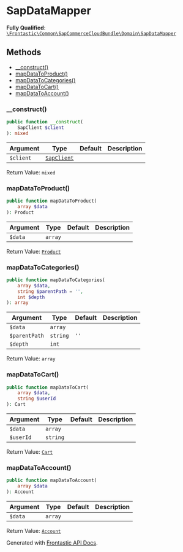 #  SapDataMapper

**Fully Qualified**: [`\Frontastic\Common\SapCommerceCloudBundle\Domain\SapDataMapper`](../../../../src/php/SapCommerceCloudBundle/Domain/SapDataMapper.php)

## Methods

* [__construct()](#__construct)
* [mapDataToProduct()](#mapdatatoproduct)
* [mapDataToCategories()](#mapdatatocategories)
* [mapDataToCart()](#mapdatatocart)
* [mapDataToAccount()](#mapdatatoaccount)

### __construct()

```php
public function __construct(
    SapClient $client
): mixed
```

Argument|Type|Default|Description
--------|----|-------|-----------
`$client`|[`SapClient`](SapClient.md)||

Return Value: `mixed`

### mapDataToProduct()

```php
public function mapDataToProduct(
    array $data
): Product
```

Argument|Type|Default|Description
--------|----|-------|-----------
`$data`|`array`||

Return Value: [`Product`](../../ProductApiBundle/Domain/Product.md)

### mapDataToCategories()

```php
public function mapDataToCategories(
    array $data,
    string $parentPath = '',
    int $depth
): array
```

Argument|Type|Default|Description
--------|----|-------|-----------
`$data`|`array`||
`$parentPath`|`string`|`''`|
`$depth`|`int`||

Return Value: `array`

### mapDataToCart()

```php
public function mapDataToCart(
    array $data,
    string $userId
): Cart
```

Argument|Type|Default|Description
--------|----|-------|-----------
`$data`|`array`||
`$userId`|`string`||

Return Value: [`Cart`](../../CartApiBundle/Domain/Cart.md)

### mapDataToAccount()

```php
public function mapDataToAccount(
    array $data
): Account
```

Argument|Type|Default|Description
--------|----|-------|-----------
`$data`|`array`||

Return Value: [`Account`](../../AccountApiBundle/Domain/Account.md)

Generated with [Frontastic API Docs](https://github.com/FrontasticGmbH/apidocs).
